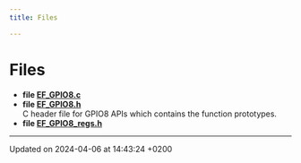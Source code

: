 ```yaml
---
title: Files

---
```


# Files




* **file [EF_GPIO8.c](Files/EF__GPIO8_8c.md#file-ef-gpio8.c)** 
* **file [EF_GPIO8.h](Files/EF__GPIO8_8h.md#file-ef-gpio8.h)** <br>C header file for GPIO8 APIs which contains the function prototypes. 
* **file [EF_GPIO8_regs.h](Files/EF__GPIO8__regs_8h.md#file-ef-gpio8-regs.h)** 



-------------------------------

Updated on 2024-04-06 at 14:43:24 +0200
